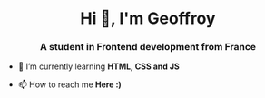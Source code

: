 <h1 align="center">Hi 👋, I'm Geoffroy</h1>
<h3 align="center">A student in Frontend development from France</h3>

- 🌱 I’m currently learning **HTML, CSS and JS**

- 📫 How to reach me **Here :)**



<!---
Jojoaventurier/Jojoaventurier is a ✨ special ✨ repository because its `README.md` (this file) appears on your GitHub profile.
You can click the Preview link to take a look at your changes.
--->
